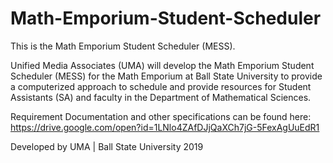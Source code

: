 # Math-Emporium-Student-Scheduler
This is the Math Emporium Student Scheduler (MESS).

Unified Media Associates (UMA) will develop the Math Emporium Student Scheduler (MESS) for the Math Emporium at Ball State University to provide a computerized approach to schedule and provide resources for Student Assistants (SA) and faculty in the Department of Mathematical Sciences.

Requirement Documentation and other specifications can be found here: https://drive.google.com/open?id=1LNlo4ZAfDJjQaXCh7jG-5FexAgUuEdR1

Developed by UMA | Ball State University 2019

